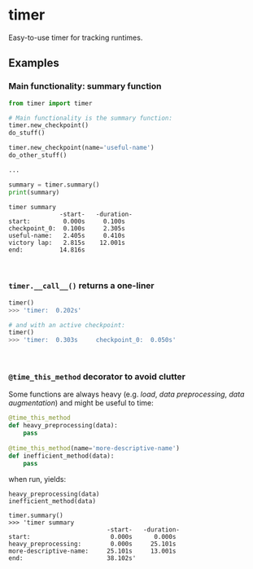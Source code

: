 # timer
Easy-to-use timer for tracking runtimes.

## Examples
### Main functionality: summary function

```python
from timer import timer

# Main functionality is the summary function:
timer.new_checkpoint()
do_stuff()

timer.new_checkpoint(name='useful-name')
do_other_stuff()

...

summary = timer.summary()
print(summary)
```

```
timer summary
              -start-   -duration-
start:         0.000s     0.100s
checkpoint_0:  0.100s     2.305s
useful-name:   2.405s     0.410s
victory lap:   2.815s    12.001s
end:          14.816s
```
<br>

### `timer.__call__()` returns a one-liner
```python
timer()
>>> 'timer:	 0.202s'
```

```python
# and with an active checkpoint:
timer()
>>> 'timer:	 0.303s	    checkpoint_0:  0.050s'
```

<br>

### `@time_this_method` decorator to avoid clutter
Some functions are always heavy (e.g. _load_, _data preprocessing_, _data augmentation_)
and might be useful to time:

```python
@time_this_method
def heavy_preprocessing(data):
    pass
    
@time_this_method(name='more-descriptive-name')
def inefficient_method(data):
    pass
```

when run, yields:

```
heavy_preprocessing(data)
inefficient_method(data)

timer.summary()
>>> 'timer summary
                           -start-   -duration-
start:                      0.000s      0.000s
heavy_preprocessing:        0.000s     25.101s
more-descriptive-name:     25.101s     13.001s
end:                       38.102s'
```

